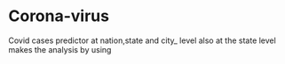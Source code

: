 # Corona-virus
Covid cases predictor at nation,state and city_ level also at the state level makes the analysis by using

